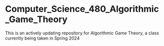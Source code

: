 # Computer_Science_480_Algorithmic_Game_Theory
This is an actively updating repository for Algorithmic Game Theory, a class currently being taken in Spring 2024
